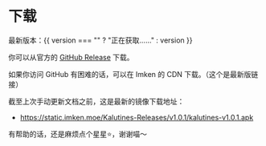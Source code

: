 # 下载

最新版本：{{ version === "" ? "正在获取……" : version }}

你可以从官方的 [GitHub Release](https://github.com/immccn123/Kalutines/releases/latest) 下载。

<div v-if="version !== ''">

如果你访问 GitHub 有困难的话，可以在 <a :href="`https://static.imken.moe/Kalutines-Releases/${version}/kalutines-${version}.apk`">Imken 的 CDN</a> 下载。（这个是最新版链接）

</div>

截至上次手动更新文档之前，这是最新的镜像下载地址：

- https://static.imken.moe/Kalutines-Releases/v1.0.1/kalutines-v1.0.1.apk

有帮助的话，还是麻烦点个星星⭐，谢谢喵～

<script setup>
import { ref } from 'vue'
const version = ref("");

fetch("https://api.github.com/repos/immccn123/Kalutines/releases/latest").then(async (response) => {
  const resp = await response.json();
  version.value = resp.tag_name
})
</script>

